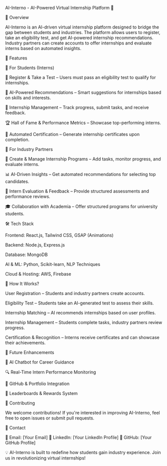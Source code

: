 AI-Interno - AI-Powered Virtual Internship Platform 🚀

📌 Overview

AI-Interno is an AI-driven virtual internship platform designed to bridge the gap between students and industries. The platform allows users to register, take an eligibility test, and get AI-powered internship recommendations. Industry partners can create accounts to offer internships and evaluate interns based on automated insights.

🌟 Features

🔹 For Students (Interns)

📝 Register & Take a Test – Users must pass an eligibility test to qualify for internships.

🎯 AI-Powered Recommendations – Smart suggestions for internships based on skills and interests.

💼 Internship Management – Track progress, submit tasks, and receive feedback.

🏆 Hall of Fame & Performance Metrics – Showcase top-performing interns.

📜 Automated Certification – Generate internship certificates upon completion.

🔹 For Industry Partners

🏢 Create & Manage Internship Programs – Add tasks, monitor progress, and evaluate interns.

📊 AI-Driven Insights – Get automated recommendations for selecting top candidates.

📝 Intern Evaluation & Feedback – Provide structured assessments and performance reviews.

🎓 Collaboration with Academia – Offer structured programs for university students.

🛠️ Tech Stack

Frontend: React.js, Tailwind CSS, GSAP (Animations)

Backend: Node.js, Express.js

Database: MongoDB

AI & ML: Python, Scikit-learn, NLP Techniques

Cloud & Hosting: AWS, Firebase

📌 How It Works?

User Registration – Students and industry partners create accounts.

Eligibility Test – Students take an AI-generated test to assess their skills.

Internship Matching – AI recommends internships based on user profiles.

Internship Management – Students complete tasks, industry partners review progress.

Certification & Recognition – Interns receive certificates and can showcase their achievements.

🚀 Future Enhancements

🤖 AI Chatbot for Career Guidance

🔍 Real-Time Intern Performance Monitoring

🔗 GitHub & Portfolio Integration

🏅 Leaderboards & Rewards System

🤝 Contributing

We welcome contributions! If you're interested in improving AI-Interno, feel free to open issues or submit pull requests.

📧 Contact

📩 Email: [Your Email]
🔗 LinkedIn: [Your LinkedIn Profile]
🚀 GitHub: [Your GitHub Profile]

💡 AI-Interno is built to redefine how students gain industry experience. Join us in revolutionizing virtual internships!
